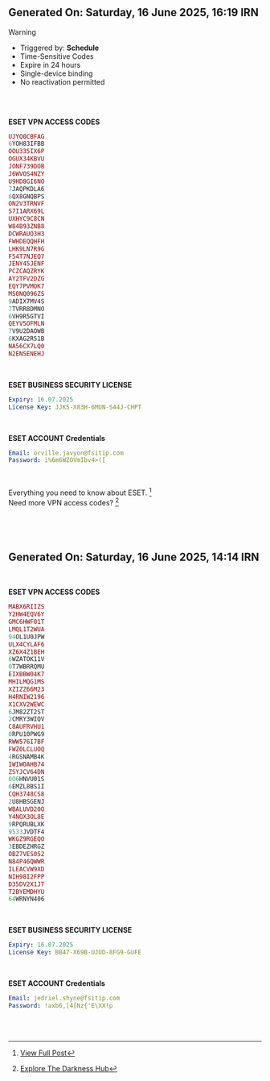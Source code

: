 #

## Generated On: Saturday, 16 June 2025, 16:19 IRN

> [!WARNING]
>
> - Triggered by: **Schedule**  
> - Time-Sensitive Codes  
> - Expire in 24 hours
> - Single-device binding
> - No reactivation permitted <br><br  />

<br />

**ESET VPN ACCESS CODES**

```ruby
UJYQ0CBFAG
6YOH83IFBB
OOU335IX6P
OGUX34KBVU
JONF739DOB
J6WVOS4NZY
U9HD8GI6NO
7JAQPKDLA6
6QX8GNQBPS
ON2V3TRNVF
S7I1ARX69L
UXHYC9C8CN
W84B93ZNB8
DCWRAUO3H3
FWHDEQQHFH
LHK9LN7R9G
F54T7NJEQ7
JENY45JENF
PCZCAQZRYK
AY2TFV2DZG
EQY7PVMOK7
MS0NQ096ZS
9ADIX7MV4S
7TVRR8DMNO
6VH9R5GTVI
QEYV5OFMLN
7V9U2DAOWB
6KXAG2R51B
NA56CX7LQ0
N2ENSENEHJ
```

<br />

**ESET BUSINESS SECURITY LICENSE**

```yml
Expiry: 16.07.2025
License Key: JJK5-X83H-6MUN-S44J-CHPT
```

<br />

**ESET ACCOUNT Credentials**

```yml
Email: orville.javyon@fsitip.com
Password: i%6m6WZOVmIbv4>([
```

<br />

Everything you need to know about ESET. [^1]  
Need more VPN access codes? [^2]

<br><br />

#

## Generated On: Saturday, 16 June 2025, 14:14 IRN

<br />

**ESET VPN ACCESS CODES**

```ruby
MABX6RIIZS
Y2HW4EQV6Y
GMC6HWF01T
LMQL1T2WUA
94OL1U0JPW
ULX4CYLAF6
XZ6X4Z1BEH
6WZATOK11V
0T7WBRRQMU
EIXBBW04K7
MHILMQG1MS
XZIZZ66M23
H4RNIW2196
X1CXV2WEWC
6JM82ZT2ST
2CMRY3WIQV
C8AUFRVHU1
0RPU10PWG9
RWW576I7BF
FWZ0LCLUOQ
4RGSNAMB4K
IWIWOAHB74
ZSYJCV64DN
0O6HNVU01S
6EMZL8BS1I
CQH3748CS8
2U8HBSGENJ
WBALUVD20O
Y4NOX3OL8E
9RPQRUBLXK
9533JVDTF4
WKGZ9RGEQO
3EBDEZHRGZ
OBZ7VES052
N84P46QWWR
ILEACVW9XD
NIH98I2FPP
D35DV2X1JT
T2BYEMDHYU
64WRNYN406
```

<br />

**ESET BUSINESS SECURITY LICENSE**

```yml
Expiry: 16.07.2025
License Key: BB47-X69B-UJUD-8FG9-GUFE
```

<br />

**ESET ACCOUNT Credentials**

```yml
Email: jedriel.shyne@fsitip.com
Password: !axb6,[4[Nz{'E\XX!p
```

<br><br />


[^1]: [View Full Post](https://t.me/F_NiREvil/2113)

[^2]: [Explore The Darkness Hub](https://t.me/Eset_key_trial)
